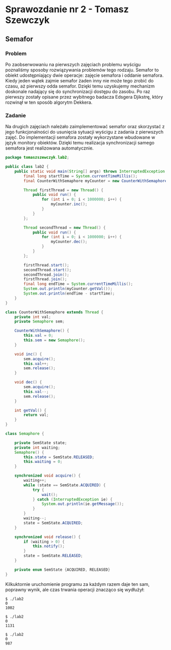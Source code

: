 # Sprawozdanie nr 2 - Tomasz Szewczyk
## Semafor

### Problem

 Po zaobserwowaniu na pierwszych zajęciach problemu wyścigu poznaliśmy sposoby rozwiązywania problemów tego rodzaju.
 Semafor to obiekt udostępniający dwie operacje: zajęcie semafora i oddanie semafora. Kiedy jeden wątek zajmie semafor
 żaden inny nie może tego zrobić do czasu, aż pierwszy odda semafor. Dzięki temu uzyskujemy mechanizm doskonale
 nadający się do synchronizacji dostępu do zasobu. Po raz pierwszy zostały opisane przez wybitnego badacza Edsgera
 Djikstrę, który rozwinął w ten sposób algorytm Dekkera.

### Zadanie

 Na drugich zajęciach należało zaimplementować semafor oraz skorzystać z jego funkcjonalności do usunięcia sytuacji
 wyścigu z zadania z pierwszych zajęć. Do implementacji semafora zostały wykorzystane wbudowane w język monitory
 obiektów. Dzięki temu realizacja synchronizacji samego semafora jest realizowana automatycznie.

```java
package tomaszszewczyk.lab2;

public class lab2 {
    public static void main(String[] args) throws InterruptedException {
        final long startTime = System.currentTimeMillis();
        final CounterWithSemaphore myCounter = new CounterWithSemaphore();

        Thread firstThread = new Thread() {
            public void run() {
                for (int i = 0; i < 1000000; i++) {
                    myCounter.inc();
                }
            }
        };

        Thread secondThread = new Thread() {
            public void run() {
                for (int i = 0; i < 1000000; i++) {
                    myCounter.dec();
                }
            }
        };

        firstThread.start();
        secondThread.start();
        secondThread.join();
        firstThread.join();
        final long endTime = System.currentTimeMillis();
        System.out.println(myCounter.getVal());
        System.out.println(endTime - startTime);
    }
}

class CounterWithSemaphore extends Thread {
    private int val;
    private Semaphore sem;

    CounterWithSemaphore() {
        this.val = 0;
        this.sem = new Semaphore();
    }

    void inc() {
        sem.acquire();
        this.val++;
        sem.release();
    }

    void dec() {
        sem.acquire();
        this.val--;
        sem.release();
    }

    int getVal() {
        return val;
    }
}

class Semaphore {

    private SemState state;
    private int waiting;
    Semaphore() {
        this.state = SemState.RELEASED;
        this.waiting = 0;
    }

    synchronized void acquire() {
        waiting++;
        while (state == SemState.ACQUIRED) {
            try {
                wait();
            } catch (InterruptedException ie) {
                System.out.println(ie.getMessage());
            }
        }
        waiting--;
        state = SemState.ACQUIRED;
    }

    synchronized void release() {
        if (waiting > 0) {
            this.notify();
        }
        state = SemState.RELEASED;
    }

    private enum SemState {ACQUIRED, RELEASED}
}
```

Kilkuktornie uruchomienie programu za każdym razem daje ten sam, poprawny wynik, ale czas trwania operacji znacząco się
wydłużył:

```
$ ./lab2
0
1002
```

```
$ ./lab2
0
1131
```

```
$ ./lab2
0
987
```
